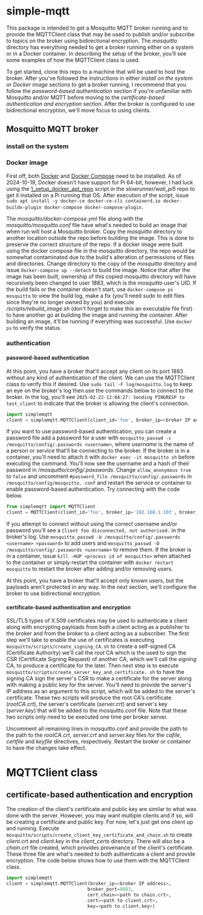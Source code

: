 # simple-mqtt

This package is intended to get a Mosquitto MQTT broker running and to provide the MQTTClient class that may be used to publish and/or subscribe to topics on the broker using bidirectional encryption.  The *mosquitto* directory has everything needed to get a broker running either on a system or in a Docker container.  In describing the setup of the broker, you'll see some examples of how the MQTTClient class is used.

To get started, clone this repo to a machine that will be used to host the broker.  After you've followed the instructions in either *install on the system* or *Docker image* sections to get a broker running, I recommend that you follow the *password-based authentication* section if you're unfamiliar with Mosquitto and/or MQTT before moving to the *certificate-based authentication and encryption* section.  After the broker is configured to use bidirectional encryption, we'll move focus to using clients. 

## Mosquitto MQTT broker

### install on the system



### Docker image

First off, both [Docker](https://docs.docker.com/engine/install/) and [Docker Compose](https://docs.docker.com/compose/install/) need to be installed.  As of 2024-10-19, Docker doesn't have support for Pi 64-bit, however, I had luck using the [1_setup_docker_apt_repo](https://github.c/blob/main/configs/docker/1_setup_docker_apt_repo.sh) script in the *slowrunner/wali_pi5* repo to get it installed on a Pi running that OS.  After execution of the script, issue `sudo apt install -y docker-ce docker-ce-cli containerd.io docker-buildx-plugin docker-compose docker-compose-plugin`.

The *mosquitto/docker-compose.yml* file along with the *mosquitto/mosquitto.conf* file have what's needed to build an image that when run will host a Mosquitto broker.  Copy the *mosquitto* directory to another location outside the repo before building the image.  This is done to preserve the correct structure of the repo.  If a docker image were built using the docker compose file in the mosquitto directory, the repo would be somewhat contaminated due to the build's alteration of permissions of files and directories.  Change directory to the copy of the *mosquitto* directory and issue `docker-compose up --detach` to build the image.  Notice that after the image has been built, ownership of this copied mosquitto directory will have recursively been changed to user *1883*, which is the *mosquitto* user's UID.  If the build fails or the container doesn't start, use `docker-compose ps mosquitto` to view the build log, make a fix (you'll need sudo to edit files since they're no longer owned by you) and execute *<copy of mosquitto directory>/scripts/rebuild_image.sh* (don't forget to make this an executable file first) to have another go at building the image and running the container.  After building an image, it'll be running if everything was successful.  Use `docker ps` to verify the status.

### authentication

#### password-based authentication

At this point, you have a broker that'll accept any client on its port 1883 without any kind of authentication of the client.  We can use the MQTTClient class to verify this if desired.  Use `sudo tail -F log/mosquitto.log` to keep an eye on the broker's log then use the commands below to connect to the broker.  In the log, you'll see `2025-02-22-12:04:27: Sending PINGRESP to test_client` to indicate that the broker is allowing the client's connection.
```python
import simplemqtt
client = simplemqtt.MQTTClient(client_id='foo', broker_ip=<broker IP address>, broker_port=1883)
```
If you want to use password-based authentication, you can create a password file add a password for a user with `mosquitto_passwd -c /mosquitto/config/.passwords <username>`, where *username* is the name of a person or service that'll be connecting to the broker.  If the broker is in a container, you'll need to attach it with `docker exec -it mosquitto sh` before executing the command.  You'll now see the username and a hash of their password in */mosquitto/config/.passwords*. Change `allow_anonymous true` to `false` and uncomment `#password_file /mosquitto/config/.passwords` in `/mosquitto/config/mosquitto. conf` and restart the service or container to enable password-based authentication.  Try connecting with the code below.
```python
from simplemqtt import MQTTClient
client = MQTTClient(client_id='foo', broker_ip='192.168.1.103', broker_port=1883, username=<username>, password=<password>)
```
If you attempt to connect without using the correct username and/or password you'll see a `Client foo disconnected, not authorised.` in the broker's log.  Use `mosquitto_passwd -b /mosquitto/config/.passwords <username> <password>` to add users and `mosquitto_passwd -D /mosquitto/config/.passwords <username>` to remove them.  If the broker is in a container, issue `kill -HUP <process id of mosquitto>` when attached to the container or simply restart the container with `docker restart mosquitto` to restart the broker after adding and/or removing users.

At this point, you have a broker that'll accept only known users, but the payloads aren't protected in any way.  In the next section, we'll configure the broker to use bidirectional encryption.

#### certificate-based authentication and encryption

SSL/TLS types of X.509 certificates may be used to authenticate a client along with encrypting payloads from both a client acting as a publisher to the broker and from the broker to a client acting as a subscriber.  The first step we'll take to enable the use of certificates is executing `mosquitto/scripts/create_signing_CA.sh` to create a self-signed CA (Certificate Authority) we'll call the *root* CA which is the used to sign the CSR (Certificate Signing Request) of another CA, which we'll call the *signing* CA, to produce a certificate for the later. Then next step is to execute `mosquitto/scripts/create_server_key_and_certificate. sh` to have the signing CA sign the server's CSR to make a certificate for the server along with making a public key for the server.  You'll need to provide the server's IP address as an argument to this script, which will be added to the server's certificate.  These two scripts will produce the root CA's certificate (*rootCA.crt*), the server's certificate (*server.crt*) and server's key (*server.key*) that will be added to the mosquitto.conf file.  Note that these two scripts only need to be executed one time per broker server.

Uncomment all remaining lines in mosquitto.conf and provide the path to the path to the *rootCA.crt*, *server.crt* and *server.key* files for the *cafile*, *certfile* and *keyfile* directives, respectively.  Restart the broker or container to have the changes take effect.

# MQTTClient class

## certificate-based authentication and encryption

The creation of the client's certificate and public key are similar to what was done with the server.  However, you may want multiple clients and if so, will be creating a certificate and public key.  For now, let's just get one client up and running.  Execute `mosquitto/scripts/create_client_key_certificate_and_chain.sh` to create *client.crt* and *client.key* in the *client_certs* directory.  There will also be a *chain.crt* file created, which provides provenance of the client's certificate.  These three file are what's needed to both authenticate a client and provide encryption.  The 
code below shows how to use them with the MQTTClient class.
```python
import simplemqtt
client = simplemqtt.MQTTClient(broker_ip=<broker IP address>,
                              broker_port=8883,
                              cert_chain=<path to chain.crt>,
                              cert=<path to client.crt>,
                              key=<path to client.key>)
```
